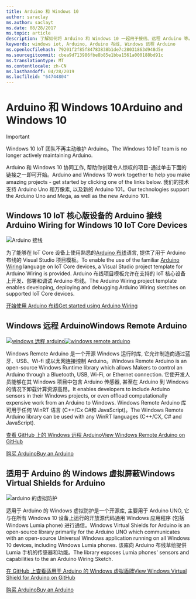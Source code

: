 ```yaml
---
title: Arduino 和 Windows 10
author: saraclay
ms.author: saclayt
ms.date: 08/28/2017
ms.topic: article
description: 了解如何将 Arduino 和 Windows 10 一起用于接线、远程 Arduino 等。
keywords: windows iot, Arduino, Arduino 布线, Windows 远程 Arduino
ms.openlocfilehash: 79201f2f85f84783838b1de7c28031863d948d5e
ms.sourcegitcommit: cbea9d713986fbe8b85e1bba1561a000188bd91c
ms.translationtype: MT
ms.contentlocale: zh-CN
ms.lasthandoff: 04/28/2019
ms.locfileid: "64744804"
---
```

# <a name="arduino-and-windows-10"></a><span data-ttu-id="d2d53-104">Arduino 和 Windows 10</span><span class="sxs-lookup"><span data-stu-id="d2d53-104">Arduino and Windows 10</span></span>

> [!IMPORTANT]
> <span data-ttu-id="d2d53-105">Windows 10 IoT 团队不再主动维护 Arduino。</span><span class="sxs-lookup"><span data-stu-id="d2d53-105">The Windows 10 IoT team is no longer actively maintaining Arduino.</span></span>

<span data-ttu-id="d2d53-106">Arduino 和 Windows 10 协同工作, 帮助你创建令人惊叹的项目-通过单击下面的链接之一即可开始。</span><span class="sxs-lookup"><span data-stu-id="d2d53-106">Arduino and Windows 10 work together to help you make amazing projects - get started by clicking one of the links below.</span></span> <span data-ttu-id="d2d53-107">我们的技术支持 Arduino Uno 和万像素, 以及新的 Arduino 101。</span><span class="sxs-lookup"><span data-stu-id="d2d53-107">Our technologies support the Arduino Uno and Mega, as well as the new Arduino 101.</span></span>

## <a name="arduino-wiring-for-windows-10-iot-core-devices"></a><span data-ttu-id="d2d53-108">Windows 10 IoT 核心版设备的 Arduino 接线</span><span class="sxs-lookup"><span data-stu-id="d2d53-108">Arduino Wiring for Windows 10 IoT Core Devices</span></span>

![Arduino 接线](../media/ArduinoAndWindows10/Lighning_0.png)

<span data-ttu-id="d2d53-110">为了能够在 IoT Core 设备上使用熟悉的[Arduino 布线](https://www.arduino.cc/en/Reference/HomePage)语言, 提供了用于 Arduino 布线的 Visual Studio 项目模板。</span><span class="sxs-lookup"><span data-stu-id="d2d53-110">To enable the use of the familiar [Arduino Wiring](https://www.arduino.cc/en/Reference/HomePage) language on IoT Core devices, a Visual Studio project template for Arduino Wiring is provided.</span></span> <span data-ttu-id="d2d53-111">Arduino 布线项目模板允许在支持的 IoT 核心设备上开发、部署和调试 Arduino 布线。</span><span class="sxs-lookup"><span data-stu-id="d2d53-111">The Arduino Wiring project template enables developing, deploying and debugging Arduino Wiring sketches on supported IoT Core devices.</span></span>
    
[<span data-ttu-id="d2d53-112">开始使用 Arduino 布线</span><span class="sxs-lookup"><span data-stu-id="d2d53-112">Get started using Arduino Wiring</span></span>](ArduinoWiring.md)   

## <a name="windows-remote-arduino"></a><span data-ttu-id="d2d53-113">Windows 远程 Arduino</span><span class="sxs-lookup"><span data-stu-id="d2d53-113">Windows Remote Arduino</span></span>

<span data-ttu-id="d2d53-114">[![windows 远程 arduino](../media/ArduinoAndWindows10/WindowsPhone_0.png)](https://github.com/ms-iot/remote-wiring)</span><span class="sxs-lookup"><span data-stu-id="d2d53-114">[![windows remote arduino](../media/ArduinoAndWindows10/WindowsPhone_0.png)](https://github.com/ms-iot/remote-wiring)</span></span>

<span data-ttu-id="d2d53-115">Windows Remote Arduino 是一个开源 Windows 运行时库, 它允许制造商通过蓝牙、USB、Wi-fi 或以太网连接控制 Arduino。</span><span class="sxs-lookup"><span data-stu-id="d2d53-115">Windows Remote Arduino is an open-source Windows Runtime library which allows Makers to control an Arduino through a Bluetooth, USB, Wi-Fi, or Ethernet connection.</span></span> <span data-ttu-id="d2d53-116">它使开发人员能够在其 Windows 项目中包含 Arduino 传感器, 甚至在 Arduino 到 Windows 的情况下卸载计算资源高昂。</span><span class="sxs-lookup"><span data-stu-id="d2d53-116">It enables developers to include Arduino sensors in their Windows projects, or even offload computationally expensive work from an Arduino to Windows.</span></span> <span data-ttu-id="d2d53-117">Windows Remote Arduino 库可用于任何 WinRT 语言 (C++/Cx C#和 JavaScript)。</span><span class="sxs-lookup"><span data-stu-id="d2d53-117">The Windows Remote Arduino library can be used with any WinRT languages (C++/CX, C# and JavaScript).</span></span>

[<span data-ttu-id="d2d53-118">查看 GitHub 上的 Windows 远程 Arduino</span><span class="sxs-lookup"><span data-stu-id="d2d53-118">View Windows Remote Arduino on GitHub</span></span>](https://github.com/ms-iot/remote-wiring)

[<span data-ttu-id="d2d53-119">购买 Arduino</span><span class="sxs-lookup"><span data-stu-id="d2d53-119">Buy an Arduino</span></span>](http://store-usa.arduino.cc/)
</div>
</div>

## <a name="windows-virtual-shields-for-arduino"></a><span data-ttu-id="d2d53-120">适用于 Arduino 的 Windows 虚拟屏蔽</span><span class="sxs-lookup"><span data-stu-id="d2d53-120">Windows Virtual Shields for Arduino</span></span>

![arduino 的虚拟防护](../media/ArduinoAndWindows10/Arduino_1.png)

<span data-ttu-id="d2d53-122">适用于 Arduino 的 Windows 虚拟防护是一个开源库, 主要用于 Arduino UNO, 它与在所有 Windows 10 设备上运行的开放源代码通用 Windows 应用程序 (包括 Windows Lumia phone) 进行通信。</span><span class="sxs-lookup"><span data-stu-id="d2d53-122">Windows Virtual Shields for Arduino is an open-source library primarily for the Arduino UNO which communicates with an open-source Universal Windows application running on all Windows 10 devices, including Windows Lumia phones.</span></span> <span data-ttu-id="d2d53-123">该库向 Arduino 布线草绘提供 Lumia 手机的传感器和功能。</span><span class="sxs-lookup"><span data-stu-id="d2d53-123">The library exposes Lumia phones' sensors and capabilities to the an Arduino Wiring Sketch.</span></span>

[<span data-ttu-id="d2d53-124">在 GitHub 上查看适用于 Arduino 的 Windows 虚拟盾牌</span><span class="sxs-lookup"><span data-stu-id="d2d53-124">View Windows Virtual Shield for Arduino on GitHub</span></span>](https://github.com/ms-iot/virtual-shields-arduino)

[<span data-ttu-id="d2d53-125">购买 Arduino</span><span class="sxs-lookup"><span data-stu-id="d2d53-125">Buy an Arduino</span></span>](http://store-usa.arduino.cc/)
</div>
</div>
